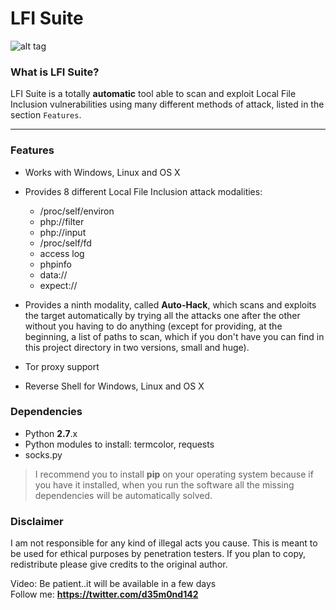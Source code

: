 # LFI Suite

![alt tag](https://github.com/D35m0nd142/LFISuite/blob/master/screenshot.png)

<h3> What is LFI Suite? </h3>

LFI Suite is a totally <b>automatic</b> tool able to scan and exploit Local File Inclusion vulnerabilities using many different methods of attack, listed in the section `Features`.

* * * 

<h3> Features </h3>

* Works with Windows, Linux and OS X
* Provides 8 different Local File Inclusion attack modalities:
  - /proc/self/environ
  - php://filter
  - php://input
  - /proc/self/fd
  - access log
  - phpinfo
  - data://
  - expect://

* Provides a ninth modality, called <b>Auto-Hack</b>, which scans and exploits the target automatically by trying all the attacks one after the other without you having to do anything (except for providing, at the beginning, a list of paths to scan, which if you don't have you can find in this project directory in two versions, small and huge). 
* Tor proxy support
* Reverse Shell for Windows, Linux and OS X


<h3> Dependencies </h3>

* Python <b>2.7</b>.x
* Python modules to install: termcolor, requests
* socks.py 

> I recommend you to install <b>pip</b> on your operating system because if you have it installed, when you run the software all the missing dependencies will be automatically solved.

<h3> Disclaimer </h3>

I am not responsible for any kind of illegal acts you cause. This is meant to be used for ethical purposes by penetration testers. If you plan to copy, redistribute please give credits to the original author.

Video: Be patient..it will be available in a few days <br>
Follow me: <b>https://twitter.com/d35m0nd142</b>
